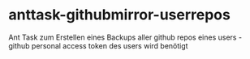 # anttask-githubmirror-userrepos
Ant Task zum Erstellen eines Backups aller github repos eines users - github personal access token des users  wird benötigt
